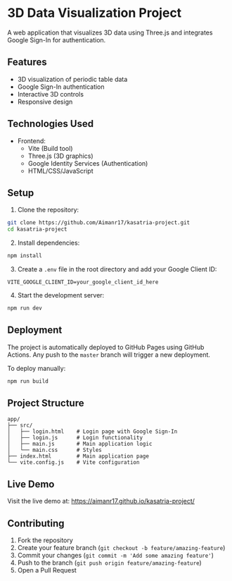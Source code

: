# 3D Data Visualization Project

A web application that visualizes 3D data using Three.js and integrates Google Sign-In for authentication.

## Features

- 3D visualization of periodic table data
- Google Sign-In authentication
- Interactive 3D controls
- Responsive design

## Technologies Used

- Frontend:
  - Vite (Build tool)
  - Three.js (3D graphics)
  - Google Identity Services (Authentication)
  - HTML/CSS/JavaScript

## Setup

1. Clone the repository:
```bash
git clone https://github.com/Aimanr17/kasatria-project.git
cd kasatria-project
```

2. Install dependencies:
```bash
npm install
```

3. Create a `.env` file in the root directory and add your Google Client ID:
```env
VITE_GOOGLE_CLIENT_ID=your_google_client_id_here
```

4. Start the development server:
```bash
npm run dev
```

## Deployment

The project is automatically deployed to GitHub Pages using GitHub Actions. Any push to the `master` branch will trigger a new deployment.

To deploy manually:
```bash
npm run build
```

## Project Structure

```
app/
├── src/
│   ├── login.html    # Login page with Google Sign-In
│   ├── login.js      # Login functionality
│   ├── main.js       # Main application logic
│   └── main.css      # Styles
├── index.html        # Main application page
└── vite.config.js    # Vite configuration
```

## Live Demo

Visit the live demo at: https://aimanr17.github.io/kasatria-project/

## Contributing

1. Fork the repository
2. Create your feature branch (`git checkout -b feature/amazing-feature`)
3. Commit your changes (`git commit -m 'Add some amazing feature'`)
4. Push to the branch (`git push origin feature/amazing-feature`)
5. Open a Pull Request
